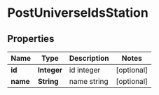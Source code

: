 
# PostUniverseIdsStation

## Properties
Name | Type | Description | Notes
------------ | ------------- | ------------- | -------------
**id** | **Integer** | id integer |  [optional]
**name** | **String** | name string |  [optional]



